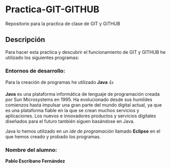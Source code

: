 # Practica-GIT-GITHUB
Repositorio para la practica de clase de GIT y GITHUB

## Descripción 
Para hacer esta practica y descubrir el funcionamiento de GIT y GITHUB he utilizado los siguientes programas:

### Entornos de desarrollo:

Para la creación de programas he utilizado **Java** :thumbsup: 

**Java** es una plataforma informática de lenguaje de programación creada por Sun Microsystems en 1995. Ha evolucionado desde sus humildes comienzos hasta impulsar una gran parte del mundo digital actual, ya que es una plataforma fiable en la que se crean muchos servicios y aplicaciones. Los nuevos e innovadores productos y servicios digitales diseñados para el futuro también siguen basándose en Java.

Java lo hemos utilizado en un   *ide de programación* llamado **Eclipse** en el que hemos creado y probado los programas.


### Nombre del alumno:
**Pablo Escribano Fernández**
